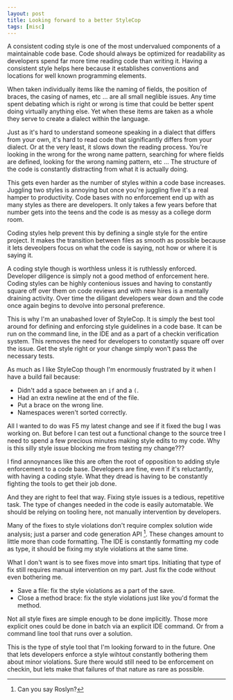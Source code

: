 ```yaml
---
layout: post
title: Looking forward to a better StyleCop
tags: [misc]
---
```

A consistent coding style is one of the most undervalued components of a maintainable code base.  Code should always be optimized for readability as developers spend far more time reading code than writing it.  Having a consistent style helps here because it establishes conventions and locations for well known programming elements.  

When taken individually items like the naming of fields, the position of braces, the casing of names, etc ... are all small neglible issues.  Any time spent debating which is right or wrong is time that could be better spent doing virtually anything else.  Yet when these items are taken as a whole they serve to create a dialect within the language. 

Just as it's hard to understand someone speaking in a dialect that differs from your own, it's hard to read code that significantly differs from your dialect.  Or at the very least, it slows down the reading process.  You're looking in the wrong for the wrong name pattern, searching for where fields are defined, looking for the wrong naming pattern, etc ...  The structure of the code is constantly distracting from what it is actually doing. 

This gets even harder as the number of styles within a code base increases.  Juggling two styles is annoying but once you're juggling five it's a real hamper to productivity.  Code bases with no enforcement end up with as many styles as there are developers.  It only takes a few years before that number gets into the teens and the code is as messy as a college dorm room.  

Coding styles help prevent this by defining a single style for the entire project.  It makes the transition between files as smooth as possible because it lets deveolpers focus on what the code is saying, not how or where it is saying it. 

A coding style though is worthless unless it is ruthlessly enforced.  Developer diligence is simply not a good method of enforcement here.  Coding styles can be highly contenious issues and having to constantly square off over them on code reviews and with new hires is a mentally draining activity.  Over time the diligant developers wear down and the code once again begins to devolve into personal preference. 

This is why I'm an unabashed lover of StyleCop.  It is simply the best tool around for defining and enforcing style guidelines in a code base.  It can be run on the command line, in the IDE and as a part of a checkin verification system.  This removes the need for developers to constantly square off over the issue.  Get the style right or your change simply won't pass the necessary tests. 

As much as I like StyleCop though I'm enormously frustrated by it when I have a build fail because:

- Didn't add a space between an `if` and a `(`.
- Had an extra newline at the end of the file. 
- Put a brace on the wrong line. 
- Namespaces weren't sorted correctly. 

All I wanted to do was F5 my latest change and see if it fixed the bug I was working on.  But before I can test out a functional change to the source tree I need to spend a few precious minutes making style edits to my code.  Why is this silly style issue blocking me from testing my change??? 

I find annoynances like this are often the root of opposition to adding style enforcement to a code base.  Developers are fine, even if it's reluctantly, with having a coding style.  What they dread is having to be constantly fighting the tools to get their job done. 

And they are right to feel that way.  Fixing style issues is a tedious, repetitive task.  The type of changes needed in the code is easily automatable.  We should be relying on tooling here, not manually intervention by developers. 

Many of the fixes to style violations don't require complex solution wide analysis; just a parser and code generation API [^1].  These changes amount to little more than code formatting.  The IDE is constantly formatting my code as type, it should be fixing my style violations at the same time.  

What I don't want is to see fixes move into smart tips.  Initiating that type of fix still requires manual intervention on my part.  Just fix the code without even bothering me. 

- Save a file: fix the style violations as a part of the save.
- Close a method brace: fix the style violations just like you'd format the method.

Not all style fixes are simple enough to be done implicitly.  Those more explicit ones could be done in batch via an explicit IDE command.  Or from a command line tool that runs over a solution. 

This is the type of style tool that I'm looking forward to in the future.  One that lets developers enforce a style wihtout constantly bothering them about minor violations.  Sure there would still need to be enforcement on checkin, but lets make that failures of that nature as rare as possible. 

[^1]: Can you say Roslyn? 

